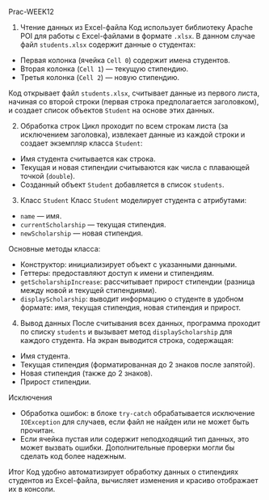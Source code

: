  Prac-WEEK12

 1. Чтение данных из Excel-файла
Код использует библиотеку Apache POI для работы с Excel-файлами в формате `.xlsx`. В данном случае файл `students.xlsx` содержит данные о студентах:

- Первая колонка (ячейка `Cell 0`) содержит имена студентов.
- Вторая колонка (`Cell 1`) — текущую стипендию.
- Третья колонка (`Cell 2`) — новую стипендию.

Код открывает файл `students.xlsx`, считывает данные из первого листа, начиная со второй строки (первая строка предполагается заголовком), и создает список объектов `Student` на основе этих данных.

2. Обработка строк
Цикл проходит по всем строкам листа (за исключением заголовка), извлекает данные из каждой строки и создает экземпляр класса `Student`:

- Имя студента считывается как строка.
- Текущая и новая стипендии считываются как числа с плавающей точкой (`double`).
- Созданный объект `Student` добавляется в список `students`.

3. Класс `Student`
Класс `Student` моделирует студента с атрибутами:
- `name` — имя.
- `currentScholarship` — текущая стипендия.
- `newScholarship` — новая стипендия.

 Основные методы класса:
- Конструктор: инициализирует объект с указанными данными.
- Геттеры: предоставляют доступ к имени и стипендиям.
- `getScholarshipIncrease`: рассчитывает прирост стипендии (разница между новой и текущей стипендиями).
- `displayScholarship`: выводит информацию о студенте в удобном формате: имя, текущая стипендия, новая стипендия и прирост.

 4. Вывод данных
После считывания всех данных, программа проходит по списку `students` и вызывает метод `displayScholarship` для каждого студента. На экран выводится строка, содержащая:
- Имя студента.
- Текущая стипендия (форматированная до 2 знаков после запятой).
- Новая стипендия (также до 2 знаков).
- Прирост стипендии.

Исключения
- Обработка ошибок: в блоке `try-catch` обрабатывается исключение `IOException` для случаев, если файл не найден или не может быть прочитан.
- Если ячейка пустая или содержит неподходящий тип данных, это может вызвать ошибки. Дополнительные проверки могли бы сделать код более надежным.

Итог
Код удобно автоматизирует обработку данных о стипендиях студентов из Excel-файла, вычисляет изменения и красиво отображает их в консоли.
